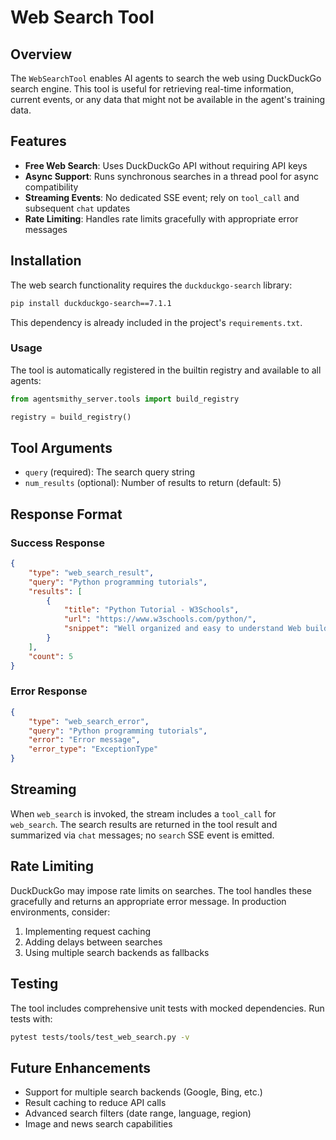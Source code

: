 # Web Search Tool

## Overview

The `WebSearchTool` enables AI agents to search the web using DuckDuckGo search engine. This tool is useful for retrieving real-time information, current events, or any data that might not be available in the agent's training data.

## Features

- **Free Web Search**: Uses DuckDuckGo API without requiring API keys
- **Async Support**: Runs synchronous searches in a thread pool for async compatibility
- **Streaming Events**: No dedicated SSE event; rely on `tool_call` and subsequent `chat` updates
- **Rate Limiting**: Handles rate limits gracefully with appropriate error messages

## Installation

The web search functionality requires the `duckduckgo-search` library:

```bash
pip install duckduckgo-search==7.1.1
```

This dependency is already included in the project's `requirements.txt`.

### Usage

The tool is automatically registered in the builtin registry and available to all agents:

```python
from agentsmithy_server.tools import build_registry

registry = build_registry()
```

## Tool Arguments

- `query` (required): The search query string
- `num_results` (optional): Number of results to return (default: 5)

## Response Format

### Success Response
```json
{
    "type": "web_search_result",
    "query": "Python programming tutorials",
    "results": [
        {
            "title": "Python Tutorial - W3Schools",
            "url": "https://www.w3schools.com/python/",
            "snippet": "Well organized and easy to understand Web building tutorials..."
        }
    ],
    "count": 5
}
```

### Error Response
```json
{
    "type": "web_search_error",
    "query": "Python programming tutorials",
    "error": "Error message",
    "error_type": "ExceptionType"
}
```

## Streaming

When `web_search` is invoked, the stream includes a `tool_call` for `web_search`. The search results are returned in the tool result and summarized via `chat` messages; no `search` SSE event is emitted.

## Rate Limiting

DuckDuckGo may impose rate limits on searches. The tool handles these gracefully and returns an appropriate error message. In production environments, consider:

1. Implementing request caching
2. Adding delays between searches
3. Using multiple search backends as fallbacks

## Testing

The tool includes comprehensive unit tests with mocked dependencies. Run tests with:

```bash
pytest tests/tools/test_web_search.py -v
```

## Future Enhancements

- Support for multiple search backends (Google, Bing, etc.)
- Result caching to reduce API calls
- Advanced search filters (date range, language, region)
- Image and news search capabilities
